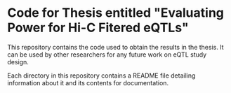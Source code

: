 # Code for Thesis entitled "Evaluating Power for Hi-C Fitered eQTLs"

This repository contains the code used to obtain the results in the thesis. It can be used by other researchers for any future work on eQTL study design.

Each directory in this repository contains a README file detailing information about it and its contents for documentation.  
